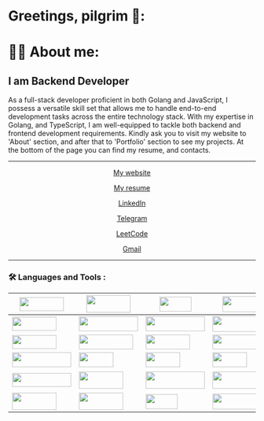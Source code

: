 
# Greetings, pilgrim 🤘:

<h1> 
    👩‍💻 About me: 
</h1>
<h2>I am Backend Developer</h2>
<p> As a full-stack developer proficient in both Golang and JavaScript, I possess a versatile skill set that allows me to handle end-to-end development tasks across the entire technology stack. With my expertise in Golang, and TypeScript, I am well-equipped to tackle both backend and frontend development requirements. Kindly ask you to visit my website to 'About' section, and after that to 'Portfolio' section to see my projects. At the bottom of the page you can find my resume, and contacts. </p>

<div align="center">
 <hr>
     <p> <a href="https://werniq.github.io/"> My website </a> </p>
     <p> <a href="https://github.com/werniq/my-resume/blob/main/GoDeveloperResume.pdf"> My resume  </a> </p>
     <p> <a href="https://www.linkedin.com/in/oleksandr-matviienko-4a7b16248"/> LinkedIn </a> </p>
     <p> <a href="https://telegram.me/usioa"> Telegram </a> </p> 
     <p> <a href="https://leetcode.com/qniwwwerss/"> LeetCode </a> </p>
     <p> <a href="mailto:qniwwwersss@gmail.com"> Gmail </a>

  <hr>
 </div>

  
### :hammer_and_wrench: Languages and Tools :

| <img src="https://img.shields.io/badge/-FrontEnd-orange" width=90 height=28 /> | <img src="https://img.shields.io/badge/-JavaScript-blueviolet" width=90 height=35 /> | <img src="https://img.shields.io/badge/-React-crimson" width=65 height=30 /> | <img src="https://img.shields.io/badge/-HTML/CSS-adf5ff" width=110 height=32 /> |  <img src="https://img.shields.io/badge/-Flutter-f1d302" width=90 height=32 />  |
| ------------- | ------------------- | ----------------| ----------------|  ----------------|
| <img src="https://img.shields.io/badge/-BackEnd-orange" width=90 height=28 />  | <img src="https://img.shields.io/badge/-Golang(Chi, Gin)-blueviolet" width=120 height=30 />    | <img src="https://img.shields.io/badge/-Python(Django)-crimson" width=120 height=30 />  | <img src="https://img.shields.io/badge/-TypeScript-adf5ff" width=110 height=32 /> |
| <img src="https://img.shields.io/badge/-BlockChain-orange" width=90 height=28 /> | <img src="https://img.shields.io/badge/-GoEthereum-blueviolet" width=110 height=30 /> | <img src="https://img.shields.io/badge/-Hardhat-crimson" width=90 height=30 /> |  <img src="https://img.shields.io/badge/-Solidity-adf5ff" width=90 height=30 /> |  <img src="https://img.shields.io/badge/-Truffle-f1d302" width=90 height=30 /> | | ----------------- | ----------------- |-----------------| ----------------| ----------------| ----------------| ----------------|      
<img src="https://img.shields.io/badge/-DevOpsTools-orange" width=120 height=30 /> | <img src="https://img.shields.io/badge/-Docker-blueviolet" width=70 height=30 /> |  <img src="https://img.shields.io/badge/-Jenkins-crimson" width=70 height=30 /> |  <img src="https://img.shields.io/badge/-Gitlab-adf5ff" width=70 height=30 /> |
| <img src="https://img.shields.io/badge/-Additional Tools-orange" width=120 height=28 /> | <img src="https://img.shields.io/badge/-AWS, GIT-blueviolet" width=90 height=35 /> | <img src="https://img.shields.io/badge/-Melody, GORM-crimson" width=120 height=35 />  |  <img src="https://img.shields.io/badge/-Cloud,Relational DB-adf5ff" width=150 height=35 /> |   <img src="https://img.shields.io/badge/-Unit, Behavioral Testing-f1d302" width=165 height=40 /> | 
| <img src="https://img.shields.io/badge/-Tools-orange" width=90 height=35 /> | <img src="https://img.shields.io/badge/-GoLand-blueviolet" width=90 height=35 /> | <img src="https://img.shields.io/badge/-Notion-crimson" width=65 height=30 /> | <img src="https://img.shields.io/badge/-Coolors.co-adf5ff" width=110 height=32 /> | <img src="https://img.shields.io/badge/-Postman-f1d302" width=90 height=30 /> |
 
### 
